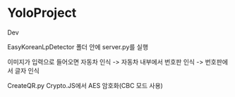 # YoloProject

Dev

EasyKoreanLpDetector 폴더 안에 server.py를 실행

이미지가 입력으로 들어오면 자동차 인식 -> 자동차 내부에서 번호판 인식 -> 번호판에서 글자 인식

CreateQR.py
Crypto.JS에서 AES 암호화(CBC 모드 사용)
